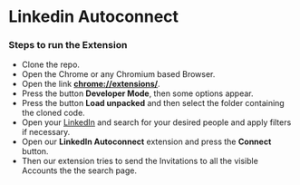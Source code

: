 # Linkedin Autoconnect

### Steps to run the Extension
- Clone the repo.
- Open the Chrome or any Chromium based Browser.
- Open the link **[chrome://extensions/](chrome://extensions/)**.
- Press the button **Developer Mode**, then some options appear.
- Press the button **Load unpacked** and then select the folder containing the cloned code.
- Open your [LinkedIn](https://www.linkedin.com/) and search for your desired people and apply filters if necessary.
- Open our **LinkedIn Autoconnect** extension and press the **Connect** button.
- Then our extension tries to send the Invitations to all the visible Accounts the the search page.
